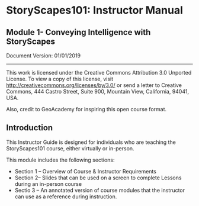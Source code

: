 # StoryScapes101: Instructor Manual
## Module 1- Conveying Intelligence with StoryScapes

Document Version: 01/01/2019

---


This work is licensed under the Creative Commons Attribution 3.0 Unported License.  To view a copy of this license, visit http://creativecommons.org/licenses/by/3.0/ or send a letter to Creative Commons, 444 Castro Street, Suite 900, Mountain View, California, 94041, USA.

Also, credit to GeoAcademy for inspiring this open course format.

## Introduction

This Instructor Guide is designed for individuals who are teaching the StoryScapes101 course, either virtually or in-person.

This module includes the following sections:

+	Section 1 – Overview of Course & Instructor Requirements
+	Section 2– Slides that can be used on a screen to complete Lessons during an in-person course
+	Sectio 3 – An annotated version of course modules that the instructor can use as a reference during instruction. 

